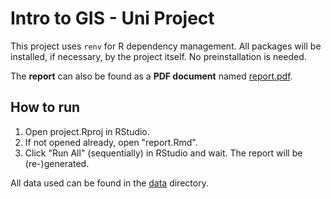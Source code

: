 # Intro to GIS - Uni Project

This project uses `renv` for R dependency management. All packages will be installed, if necessary, by the project itself. No preinstallation is needed.

The **report** can also be found as a **PDF document** named [report.pdf](./report.pdf).

## How to run

1. Open project.Rproj in RStudio. 
2. If not opened already, open "report.Rmd". 
3. Click "Run All" (sequentially) in RStudio and wait. The report will be (re-)generated.

All data used can be found in the [data](./data) directory.
